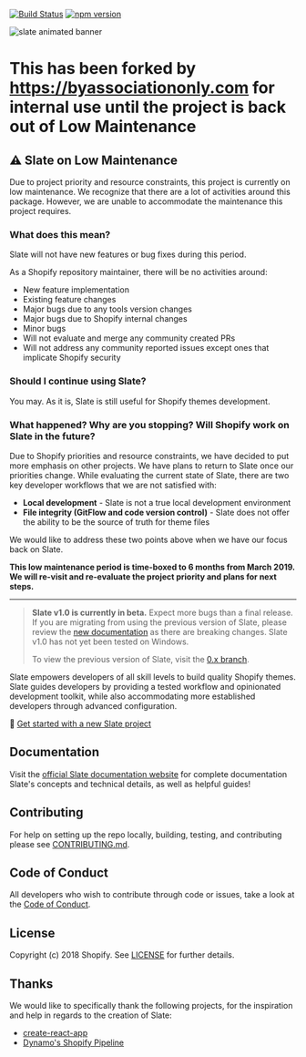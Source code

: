 [![Build Status](https://travis-ci.org/Shopify/slate.svg?branch=master)](https://travis-ci.org/Shopify/slate) [![npm version](https://badge.fury.io/js/%40shopify%2Fslate-tools.svg)](https://badge.fury.io/js/%40shopify%2Fslate-tools)

![slate animated banner](https://user-images.githubusercontent.com/4837696/47506317-cbe22400-d83d-11e8-9867-1dc874943833.gif)

# This has been forked by https://byassociationonly.com for internal use until the project is back out of Low Maintenance

## ⚠ Slate on Low Maintenance
Due to project priority and resource constraints, this project is currently on low maintenance. We recognize that there are a lot of activities around this package. However, we are unable to accommodate the maintenance this project requires.

### What does this mean?
Slate will not have new features or bug fixes during this period.

As a Shopify repository maintainer, there will be no activities around:

- New feature implementation
- Existing feature changes
- Major bugs due to any tools version changes
- Major bugs due to Shopify internal changes
- Minor bugs
- Will not evaluate and merge any community created PRs
- Will not address any community reported issues except ones that implicate Shopify security

### Should I continue using Slate?
You may. As it is, Slate is still useful for Shopify themes development.

### What happened? Why are you stopping? Will Shopify work on Slate in the future?
Due to Shopify priorities and resource constraints, we have decided to put more emphasis on other projects. We have plans to return to Slate once our priorities change. While evaluating the current state of Slate, there are two key developer workflows that we are not satisfied with:

- **Local development** - Slate is not a true local development environment
- **File integrity (GitFlow and code version control)** - Slate does not offer the ability to be the source of truth for theme files

We would like to address these two points above when we have our focus back on Slate.

**This low maintenance period is time-boxed to 6 months from March 2019. We will re-visit and re-evaluate the project priority and plans for next steps.**

<hr />

> **Slate v1.0 is currently in beta.** Expect more bugs than a final release. If you are migrating from using the previous version of Slate, please review the [new documentation](https://shopify.github.io/slate/docs/about) as there are breaking changes. Slate v1.0 has not yet been tested on Windows.
>
> To view the previous version of Slate, visit the [0.x branch](https://github.com/Shopify/slate/tree/0.x).

Slate empowers developers of all skill levels to build quality Shopify themes. Slate guides developers by providing a tested workflow and opinionated development toolkit, while also accommodating more established developers through advanced configuration.

🚀 [Get started with a new Slate project](https://shopify.github.io/slate/docs/system-requirements)

## Documentation

Visit the [official Slate documentation website](https://shopify.github.io/slate/docs/about) for complete documentation Slate's concepts and technical details, as well as helpful guides!

## Contributing

For help on setting up the repo locally, building, testing, and contributing
please see [CONTRIBUTING.md](https://github.com/Shopify/slate/blob/master/CONTRIBUTING.md).

## Code of Conduct

All developers who wish to contribute through code or issues, take a look at the
[Code of Conduct](https://github.com/Shopify/slate/blob/master/CODE_OF_CONDUCT.md).

## License

Copyright (c) 2018 Shopify. See [LICENSE](https://github.com/Shopify/slate/blob/master/LICENSE) for further details.

## Thanks

We would like to specifically thank the following projects, for the inspiration and help in regards to the creation of Slate:

* [create-react-app](https://github.com/facebookincubator/create-react-app)
* [Dynamo's Shopify Pipeline](https://github.com/DynamoMTL/shopify-pipeline)

